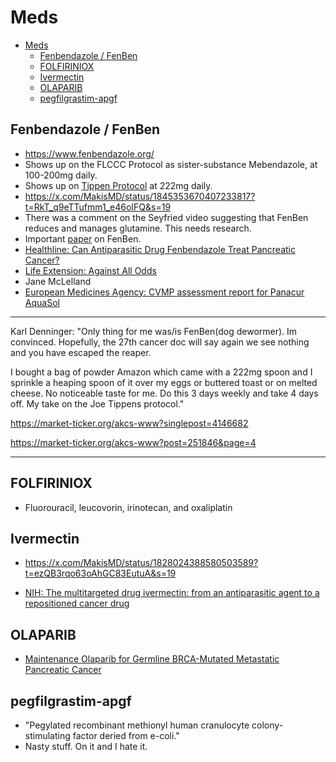 # Meds

- [Meds](#meds)
  - [Fenbendazole / FenBen](#fenbendazole--fenben)
  - [FOLFIRINIOX](#folfiriniox)
  - [Ivermectin](#ivermectin)
  - [OLAPARIB](#olaparib)
  - [pegfilgrastim-apgf](#pegfilgrastim-apgf)


## Fenbendazole / FenBen

- <https://www.fenbendazole.org/>
- Shows up on the FLCCC Protocol as sister-substance Mebendazole, at 100-200mg daily.
- Shows up on [Tippen Protocol](https://mycancerstory.rocks/81-2/) at 222mg daily.
- <https://x.com/MakisMD/status/1845353670407233817?t=RkT_q9eTTufmm1_e46oIFQ&s=19>
- There was a comment on the Seyfried video suggesting that FenBen reduces and manages glutamine.  This needs research.
- Important [paper](./files/Targeting-the-Mitochondrial-Stem-Cell-Connection-in-Cancer-Treatment-JOM-39.3.pdf) on FenBen.
- [Healthline: Can Antiparasitic Drug Fenbendazole Treat Pancreatic Cancer?](https://www.healthline.com/health/pancreatic-cancer/fenbendazole-for-pancreatic-cancer#summary)
- [Life Extension: Against All Odds](https://www.lifeextension.com/magazine/2020/1/wellness-profile)
- Jane McLelland
- [European Medicines Agency: CVMP assessment report for Panacur AquaSol](https://www.ema.europa.eu/en/documents/variation-report/panacur-aquasol-v-c-2008-x-03-epar-assessment-report-extension_en.pdf)

***

Karl Denninger:  "Only thing for me was/is FenBen(dog dewormer). Im convinced. Hopefully, the 27th cancer doc will say again we see nothing and you have escaped the reaper.

I bought a bag of powder Amazon which came with a 222mg spoon and I sprinkle a heaping spoon of it over my eggs or buttered toast or on melted cheese. No noticeable taste for me. Do this 3 days weekly and take 4 days off. My take on the Joe Tippens protocol."

<https://market-ticker.org/akcs-www?singlepost=4146682>

<https://market-ticker.org/akcs-www?post=251846&page=4>

***
## FOLFIRINIOX

- Fluorouracil, leucovorin, irinotecan, and oxaliplatin

## Ivermectin

- <https://x.com/MakisMD/status/1828024388580503589?t=ezQB3rqo63oAhGC83EutuA&s=19>

- [NIH: The multitargeted drug ivermectin: from an antiparasitic agent to a repositioned cancer drug](https://pmc.ncbi.nlm.nih.gov/articles/PMC5835698/#b47)

## OLAPARIB

- [Maintenance Olaparib for Germline BRCA-Mutated Metastatic Pancreatic Cancer](https://www.nejm.org/doi/full/10.1056/NEJMoa1903387)

## pegfilgrastim-apgf

- "Pegylated recombinant methionyl human cranulocyte colony-stimulating factor deried from e-coli."
- Nasty stuff.  On it and I hate it.
